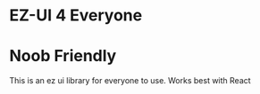 # EZ-UI 4 Everyone
# Noob Friendly

This is an ez ui library for everyone to use.
Works best with React

